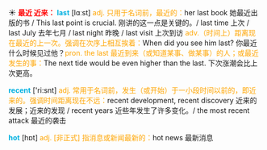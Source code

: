 ☀ <font color="red">**最近 近来：**</font>
<font color="sky blue">**last**</font> [lɑːst] 
<font color="orange">adj. 只用于名词前，最近的：</font>her last book 她最近出版的书 / This last point is crucial. 刚讲的这一点是关键的。/ last time 上次 / last July 去年七月 / last night 昨晚 / last visit 上次到访 <font color="orange">adv.（时间上）距离现在最近的上一次。强调在次序上相互挨着：</font>When did you see him last? 你最近什么时候见过他？<font color="orange">pron. the last 最近到来（或知道某事、做某事）的人；或最近发生的事：</font>The next tide would be even higher than the last. 下次涨潮会比上次更高。

<font color="sky blue">**recent**</font> ['ri:snt] 
<font color="orange">adj. 常用于名词前，发生（或开始）于一小段时间以前的，即近来的。强调时间距离现在不远：</font>recent development, recent discovery 近来的发展；近来的发现 / recent years 近些年发生了许多变化。/ the most recent attack 最近的袭击

<font color="sky blue">**hot**</font> [hɒt] 
<font color="orange">adj. [非正式] 指消息或新闻最新的：</font>hot news 最新消息
